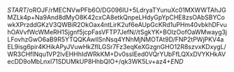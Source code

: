 $START$/oROJF/rMECNVwPFb6O/DG096lU+5LdryaTYunuXc01MXWWTAhJGMZLk4p+Na9And8dMyO8K42cxCA8etkQnpeLHdyGpYpCHE8zsOAbSBYCowkXPrzddGKzV3QWBiR2OkOax4ntLirK2uf6eAUpGcKRd1uPHm40vbkhDFvuhOAVvfWcWMeRH1Sjgnf5jcpFasVFTP7JefN//tSgkYK+BOlzOofOaWMwayg3jLFovhzGwO6aB9R5YTQQKAwIlSnNsq4YNhMjNMOTAt9D/FNP2tPWjPKV4aEL9isg6pir4KHikAPyJVuwHkZfILGSr7Fz3eqKeXGzgnGHO12R8szvxKDxygL/WR3CHfINqu1VP2lvEHHhIdWRkKM+Dv0ssIEed0VQrYUbFfLQXxDVYKHkAVecDD9oMbLnxl71SDUMkUP8HhbQIO+/qk3WK5Lv+az4+$END$
